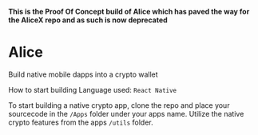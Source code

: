 **This is the Proof Of Concept build of Alice which has paved the way for the AliceX repo and as such is now deprecated**

# Alice
Build native mobile dapps into a crypto wallet

How to start building
Language used: `React Native`

To start building a native crypto app, clone the repo and place your sourcecode in the `/Apps` folder under your apps name.
Utilize the native crypto features from the apps `/utils` folder.

